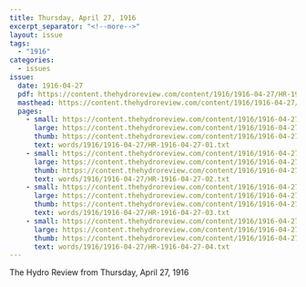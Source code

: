 ```yaml
---
title: Thursday, April 27, 1916
excerpt_separator: "<!--more-->"
layout: issue
tags:
  - "1916"
categories:
  - issues
issue:
  date: 1916-04-27
  pdf: https://content.thehydroreview.com/content/1916/1916-04-27/HR-1916-04-27.pdf
  masthead: https://content.thehydroreview.com/content/1916/1916-04-27/masthead/HR-1916-04-27.jpg
  pages:
    - small: https://content.thehydroreview.com/content/1916/1916-04-27/small/HR-1916-04-27-01.jpg
      large: https://content.thehydroreview.com/content/1916/1916-04-27/large/HR-1916-04-27-01.jpg
      thumb: https://content.thehydroreview.com/content/1916/1916-04-27/thumbnails/HR-1916-04-27-01.jpg
      text: words/1916/1916-04-27/HR-1916-04-27-01.txt
    - small: https://content.thehydroreview.com/content/1916/1916-04-27/small/HR-1916-04-27-02.jpg
      large: https://content.thehydroreview.com/content/1916/1916-04-27/large/HR-1916-04-27-02.jpg
      thumb: https://content.thehydroreview.com/content/1916/1916-04-27/thumbnails/HR-1916-04-27-02.jpg
      text: words/1916/1916-04-27/HR-1916-04-27-02.txt
    - small: https://content.thehydroreview.com/content/1916/1916-04-27/small/HR-1916-04-27-03.jpg
      large: https://content.thehydroreview.com/content/1916/1916-04-27/large/HR-1916-04-27-03.jpg
      thumb: https://content.thehydroreview.com/content/1916/1916-04-27/thumbnails/HR-1916-04-27-03.jpg
      text: words/1916/1916-04-27/HR-1916-04-27-03.txt
    - small: https://content.thehydroreview.com/content/1916/1916-04-27/small/HR-1916-04-27-04.jpg
      large: https://content.thehydroreview.com/content/1916/1916-04-27/large/HR-1916-04-27-04.jpg
      thumb: https://content.thehydroreview.com/content/1916/1916-04-27/thumbnails/HR-1916-04-27-04.jpg
      text: words/1916/1916-04-27/HR-1916-04-27-04.txt
---
```


The Hydro Review from Thursday, April 27, 1916

<!--more-->

